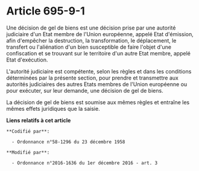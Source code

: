 # Article 695-9-1

Une décision de gel de biens est une décision prise par une autorité judiciaire d'un Etat membre de l'Union européenne,
appelé Etat d'émission, afin d'empêcher la destruction, la transformation, le déplacement, le transfert ou l'aliénation d'un
bien susceptible de faire l'objet d'une confiscation et se trouvant sur le territoire d'un autre Etat membre, appelé Etat
d'exécution.

L'autorité judiciaire est compétente, selon les règles et dans les conditions déterminées par la présente section, pour
prendre et transmettre aux autorités judiciaires des autres Etats membres de l'Union européenne ou pour exécuter, sur leur
demande, une décision de gel de biens.

La décision de gel de biens est soumise aux mêmes règles et entraîne les mêmes effets juridiques que la saisie.

**Liens relatifs à cet article**

	**Codifié par**:

	  - Ordonnance n°58-1296 du 23 décembre 1958

	**Modifié par**:

	  - Ordonnance n°2016-1636 du 1er décembre 2016 - art. 3

